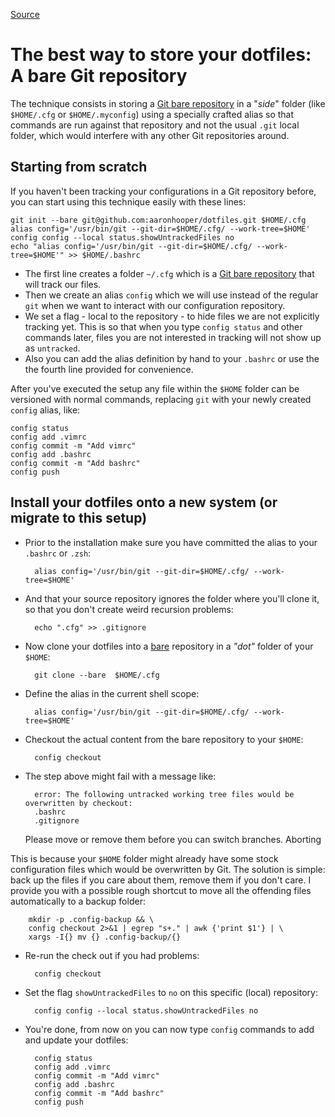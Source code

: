 [Source](https://developer.atlassian.com/blog/2016/02/best-way-to-store-dotfiles-git-bare-repo/ "Permalink to The best way to store your dotfiles: A bare Git repository")

# The best way to store your dotfiles: A bare Git repository

The technique consists in storing a [Git bare repository][5] in a "_side_" folder (like `$HOME/.cfg` or `$HOME/.myconfig`) using a specially crafted alias so that commands are run against that repository and not the usual `.git` local folder, which would interfere with any other Git repositories around.

## Starting from scratch

If you haven't been tracking your configurations in a Git repository before, you can start using this technique easily with these lines:
    
    
    git init --bare git@github.com:aaronhooper/dotfiles.git $HOME/.cfg
    alias config='/usr/bin/git --git-dir=$HOME/.cfg/ --work-tree=$HOME'
    config config --local status.showUntrackedFiles no
    echo "alias config='/usr/bin/git --git-dir=$HOME/.cfg/ --work-tree=$HOME'" >> $HOME/.bashrc

* The first line creates a folder `~/.cfg` which is a [Git bare repository][5] that will track our files.
* Then we create an alias `config` which we will use instead of the regular `git` when we want to interact with our configuration repository.
* We set a flag - local to the repository - to hide files we are not explicitly tracking yet. This is so that when you type `config status` and other commands later, files you are not interested in tracking will not show up as `untracked`.
* Also you can add the alias definition by hand to your `.bashrc` or use the the fourth line provided for convenience.

After you've executed the setup any file within the `$HOME` folder can be versioned with normal commands, replacing `git` with your newly created `config` alias, like:
    
    
    config status
    config add .vimrc
    config commit -m "Add vimrc"
    config add .bashrc
    config commit -m "Add bashrc"
    config push

## Install your dotfiles onto a new system (or migrate to this setup)

* Prior to the installation make sure you have committed the alias to your `.bashrc` or `.zsh`:
    
        alias config='/usr/bin/git --git-dir=$HOME/.cfg/ --work-tree=$HOME'

* And that your source repository ignores the folder where you'll clone it, so that you don't create weird recursion problems:
    
        echo ".cfg" >> .gitignore

* Now clone your dotfiles into a [bare][5] repository in a _"dot"_ folder of your `$HOME`:
    
        git clone --bare  $HOME/.cfg

* Define the alias in the current shell scope:
    
        alias config='/usr/bin/git --git-dir=$HOME/.cfg/ --work-tree=$HOME'

* Checkout the actual content from the bare repository to your `$HOME`:
    
        config checkout

* The step above might fail with a message like:
    
        error: The following untracked working tree files would be overwritten by checkout:
        .bashrc
        .gitignore
    Please move or remove them before you can switch branches.
    Aborting

This is because your `$HOME` folder might already have some stock configuration files which would be overwritten by Git. The solution is simple: back up the files if you care about them, remove them if you don't care. I provide you with a possible rough shortcut to move all the offending files automatically to a backup folder:
    
        mkdir -p .config-backup && \
        config checkout 2>&1 | egrep "s+." | awk {'print $1'} | \
        xargs -I{} mv {} .config-backup/{}

* Re-run the check out if you had problems:
    
        config checkout

* Set the flag `showUntrackedFiles` to `no` on this specific (local) repository:
    
        config config --local status.showUntrackedFiles no

* You're done, from now on you can now type `config` commands to add and update your dotfiles:
    
        config status
	    config add .vimrc
	    config commit -m "Add vimrc"
	    config add .bashrc
	    config commit -m "Add bashrc"
	    config push

[1]: https://news.ycombinator.com/item?id=11070797
[2]: https://en.wikipedia.org/wiki/Dot-file
[3]: https://news.ycombinator.com/item?id=11071754
[4]: https://www.atlassian.com/git/
[5]: http://www.saintsjd.com/2011/01/what-is-a-bare-git-repository/
[6]: https://bitbucket.org/snippets/nicolapaolucci/ergX9
[7]: https://bitbucket.org/snippets/nicolapaolucci/7rE9K
[8]: http://bit.do
[9]: http://www.alpinelinux.org/
[10]: https://bitbucket.org/durdn/cfg.git
[11]: https://www.twitter.com/durdn
[12]: https://www.twitter.com/atlassiandev
